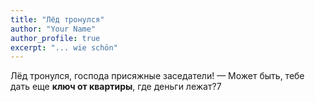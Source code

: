 ```yaml
---
title: "Лёд тронулся"
author: "Your Name"
author_profile: true
excerpt: "... wie schön"
---
```

Лёд тронулся, господа присяжные заседатели! — Может быть, тебе дать еще **ключ от квартиры**, где деньги лежат?7
 